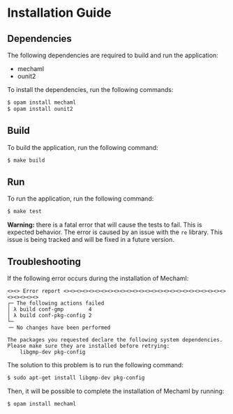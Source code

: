 # Installation Guide

## Dependencies
The following dependencies are required to build and run the application:
- mechaml
- ounit2

To install the dependencies, run the following commands:
```bash
$ opam install mechaml
$ opam install ounit2
```

## Build
To build the application, run the following command:
```bash
$ make build
```

## Run
To run the application, run the following command:
```bash
$ make test
```
**Warning:** there is a fatal error that will cause the tests to fail. This is expected behavior. The error is caused by an issue with the `re` library. This
issue is being tracked and will be fixed in a future version.

## Troubleshooting
If the following error occurs during the installation of Mechaml:
```
<><> Error report <><><><><><><><><><><><><><><><><><><><><><><><><><><><><><><>
┌─ The following actions failed
│ λ build conf-gmp        4
│ λ build conf-pkg-config 2
└─ 
╶─ No changes have been performed

The packages you requested declare the following system dependencies. Please make sure they are installed before retrying:
    libgmp-dev pkg-config
```

The solution to this problem is to run the following command:
```bash
$ sudo apt-get install libgmp-dev pkg-config
```
Then, it will be possible to complete the installation of Mechaml by running:
```bash
$ opam install mechaml
```